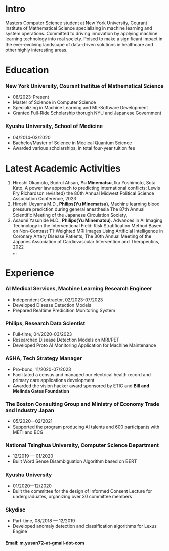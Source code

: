 # Intro
Masters Computer Science student at New York University, Courant Institute of Mathematical Science specializing in machine
learning and system operations. Committed to driving innovation by applying machine learning technology into real society.
Poised to make a significant impact in the ever-evolving landscape of data-driven solutions in healthcare and other highly
interesting areas.

# Education
### New York University, Courant Institue of Mathematical Science
- 08/2023-Present
- Master of Science in Computer Science
- Specializing in Machine Learning and ML-Software Development
- Granted Full-Ride Scholarship thorugh NYU and Japanese Government  

### Kyushu University, School of Medicine
- 04/2014-03/2020
- Bachelor/Master of Science in Medical Quantum Science
- Awarded various scholarships, in total four-year tuition fee

# Latest Academic Activities
1. Hiroshi Okamoto, Budrul Ahsan, **Yu Minematsu**, Iku Yoshimoto, Sota Kato. A power law approach to predicting international conflicts: Lewis Fry Richardson revisited} the 80th Annual Midwest Political Science Association Conference, 2023
2. Hiroshi Ueyama M.D., **Philips(Yu Minematsu)**,  Machine learning blood pressure prediction during general anesthesia The 87th Annual Scientific Meeting of the Japanese Circulation Society,
3. Asaumi Yasuhide M.D., **Philips(Yu Minematsu)**. Advances in AI Imaging Technology in the Interventional Field: Risk Stratification Method Based on Non-Contrast T1-Weighted MRI Images Using
Artificial Intelligence in Coronary Artery Disease Patients, The 30th Annual Meeting of the Japanes Association of Cardiovascular Intervention and Therapeutics, 2022  
...

# Experience
### AI Medical Services, Machine Learning Research Engineer
- Independent Contractor, 02/2023-07/2023
- Developed Disease Detection Models
- Prepared Realtime Predicition Monitoring System

### Philips, Research Data Scientist
- Full-time, 04/2020-03/2023
- Researched Disease Detection Models on MRI/PET
- Developed Proto AI Monitoring Application for Machine Maintenance

### ASHA, Tech Strategy Manager
- Pro-bono, 11/2020-07/2023
- Facilitated a census and managed our electrical health record and primary care applications development
- Awarded the vision hacker award sponsored by ETIC and **Bill and Melinda Gates Foundation**

### The Boston Consulting Group and Ministry of Economy Trade and Industry Japan
- 05/2020—02/2021
- Supported the program producing AI talents and 600 participants with METI and BCG

### National Tsinghua University, Computer Science Department
- 12/2019 — 01/2020
- Built Word Sense Disambiguation Algorithm based on BERT

### Kyushu University
- 01/2020—12/2020
- Built the committee for the design of Informed Consent Lecture for undergraduates, organizing over 30 committee members

### Skydisc
- Part-time, 08/2018 — 12/2019
- Developed anomaly detection and classification algorithms for Lexus Engine

#### Email: m.yusan72-at-gmail-dot-com